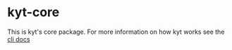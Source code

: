 # kyt-core
This is kyt's core package.
For more information on how kyt works see the [cli docs](/docs/commands.md) 
